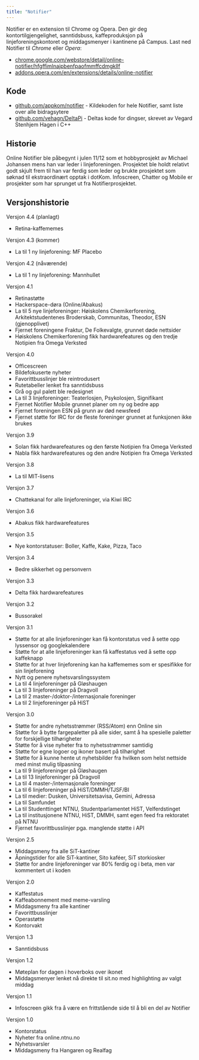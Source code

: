 ```yaml
---
title: "Notifier"
---
```


Notifier er en extension til Chrome og Opera. Den gir deg kontortilgjengelighet, sanntidsbuss, kaffeproduksjon på linjeforeningskontoret og middagsmenyer i kantinene på Campus. Last ned Notifier til *Chrome* eller *Opera*:

* [chrome.google.com/webstore/detail/online-notifier/hfgffimlnajpbenfpaofmmffcdmgkllf](https://chrome.google.com/webstore/detail/online-notifier/hfgffimlnajpbenfpaofmmffcdmgkllf)
* [addons.opera.com/en/extensions/details/online-notifier](https://addons.opera.com/en/extensions/details/online-notifier)

## Kode

* [github.com/appkom/notifier](https://github.com/appkom/notifier/) - Kildekoden for hele Notifier, samt liste over alle bidragsytere
* [github.com/vehagn/DeltaPi](https://github.com/vehagn/DeltaPi) - Deltas kode for dingser, skrevet av Vegard Stenhjem Hagen i C++

## Historie

Online Notifier ble påbegynt i julen 11/12 som et hobbyprosjekt av Michael Johansen mens han var leder i linjeforeningen. Prosjektet ble holdt relativt godt skjult frem til han var ferdig som leder og brukte prosjektet som søknad til ekstraordinært opptak i dotKom. Infoscreen, Chatter og Mobile er prosjekter som har sprunget ut fra Notifierprosjektet.

## Versjonshistorie

Versjon 4.4 (planlagt)

- Retina-kaffememes

Versjon 4.3 (kommer)

- La til 1 ny linjeforening: MF Placebo

Versjon 4.2 (nåværende)

- La til 1 ny linjeforening: Mannhullet

Versjon 4.1

- Retinastøtte
- Hackerspace-døra (Online/Abakus)
- La til 5 nye linjeforeninger: Høiskolens Chemikerforening, Arkitektstudentenes Broderskab, Communitas, Theodor, ESN (gjenopplivet)
- Fjernet foreningene Fraktur, De Folkevalgte, grunnet døde nettsider
- Høiskolens Chemikerforening fikk hardwarefeatures og den tredje Notipien fra Omega Verksted

Versjon 4.0

- Officescreen
- Bildefokuserte nyheter
- Favorittbusslinjer ble reintrodusert
- Rutetabeller lenket fra sanntidsbuss
- Grå og gul palett ble redesignet
- La til 3 linjeforeninger: Teaterlosjen, Psykolosjen, Signifikant
- Fjernet Notifier Mobile grunnet planer om ny og bedre app
- Fjernet foreningen ESN på grunn av død newsfeed
- Fjernet støtte for IRC for de fleste foreninger grunnet at funksjonen ikke brukes

Versjon 3.9

- Solan fikk hardwarefeatures og den første Notipien fra Omega Verksted
- Nabla fikk hardwarefeatures og den andre Notipien fra Omega Verksted

Versjon 3.8

- La til MIT-lisens

Versjon 3.7

- Chattekanal for alle linjeforeninger, via Kiwi IRC

Versjon 3.6

- Abakus fikk hardwarefeatures

Versjon 3.5

- Nye kontorstatuser: Boller, Kaffe, Kake, Pizza, Taco

Versjon 3.4

- Bedre sikkerhet og personvern

Versjon 3.3

- Delta fikk hardwarefeatures

Versjon 3.2

- Bussorakel

Versjon 3.1

- Støtte for at alle linjeforeninger kan få kontorstatus ved å sette opp lyssensor og googlekalendere
- Støtte for at alle linjeforeninger kan få kaffestatus ved å sette opp kaffeknapp
- Støtte for at hver linjeforening kan ha kaffememes som er spesifikke for sin linjeforening
- Nytt og penere nyhetsvarslingssystem
- La til 4 linjeforeninger på Gløshaugen
- La til 3 linjeforeninger på Dragvoll
- La til 2 master-/doktor-/internasjonale foreninger
- La til 2 linjeforeninger på HiST

Versjon 3.0

- Støtte for andre nyhetsstrømmer (RSS/Atom) enn Online sin
- Støtte for å bytte fargepaletter på alle sider, samt å ha spesielle paletter for forskjellige tilhørigheter
- Støtte for å vise nyheter fra to nyhetsstrømmer samtidig
- Støtte for egne logoer og ikoner basert på tilhørighet
- Støtte for å kunne hente ut nyhetsbilder fra hvilken som helst nettside med minst mulig tilpasning
- La til 9 linjeforeninger på Gløshaugen
- La til 13 linjeforeninger på Dragvoll
- La til 4 master-/internasjonale foreninger
- La til 6 linjeforeninger på HiST/DMMH/TJSF/BI
- La til medier: Dusken, Universitetsavisa, Gemini, Adressa
- La til Samfundet
- La til Studenttinget NTNU, Studentparlamentet HiST, Velferdstinget
- La til institusjonene NTNU, HiST, DMMH, samt egen feed fra rektoratet på NTNU
- Fjernet favorittbusslinjer pga. manglende støtte i API

Versjon 2.5

- Middagsmeny fra alle SiT-kantiner
- Åpningstider for alle SiT-kantiner, Sito kaféer, SiT storkiosker
- Støtte for andre linjeforeninger var 80% ferdig og i beta, men var kommentert ut i koden

Versjon 2.0

- Kaffestatus
- Kaffeabonnement med meme-varsling
- Middagsmeny fra alle kantiner
- Favorittbusslinjer
- Operastøtte
- Kontorvakt

Versjon 1.3

- Sanntidsbuss

Versjon 1.2

- Møteplan for dagen i hoverboks over ikonet
- Middagsmenyer lenket nå direkte til sit.no med highlighting av valgt middag

Versjon 1.1

- Infoscreen gikk fra å være en frittstående side til å bli en del av Notifier

Versjon 1.0

- Kontorstatus
- Nyheter fra online.ntnu.no
- Nyhetsvarsler
- Middagsmeny fra Hangaren og Realfag